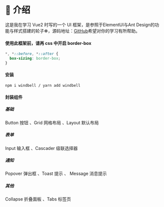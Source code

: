 # :tada: 介绍

这是我在学习 Vue2 时写的一个 UI 框架，是参照于ElementUI与Ant Design的功能与样式搭建的轮子:wheel_of_dharma:，源码地址：[GitHub](https://github.com/liutongyuA/windbell)希望对你的学习有所帮助。

#### 使用此框架前，请再 css 中开启 border-box
```css
*, *::before, *::after {
  box-sizing: border-box;
}
```

#### 安装

```
npm i windbell / yarn add windbell
```

#### 封装组件
##### 基础
Button 按钮 、Grid 网格布局 、Layout 默认布局
##### 表单
Input 输入框 、Cascader 级联选择器
##### 通知
Popover 弹出框 、Toast 提示 、 Message 消息提示
##### 其他
Collapse 折叠面板 、Tabs 标签页
